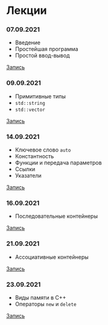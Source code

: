 # Лекции

### 07.09.2021
- Введение
- Простейшая программа
- Простой ввод-вывод

[Запись](https://disk.yandex.ru/i/RkMpphs0PId10Q)

### 09.09.2021
- Примитивные типы
- `std::string`
- `std::vector`

[Запись](https://disk.yandex.ru/i/g_0baGiFEczhBw)

### 14.09.2021
- Ключевое слово `auto`
- Константность
- Функции и передача параметров
- Ссылки
- Указатели

[Запись](https://disk.yandex.ru/i/mxAXIlSYoL2DLQ)

### 16.09.2021
- Последовательные контейнеры

[Запись](https://disk.yandex.ru/i/JmVAMgDBIxAZig)

### 21.09.2021
- Ассоциативные контейнеры

[Запись](https://disk.yandex.ru/i/1dQB920fMEZy0A)

### 23.09.2021
- Виды памяти в C++
- Операторы `new` и `delete`

[Запись](https://disk.yandex.ru/d/UahT37yPYuGX2Q)
